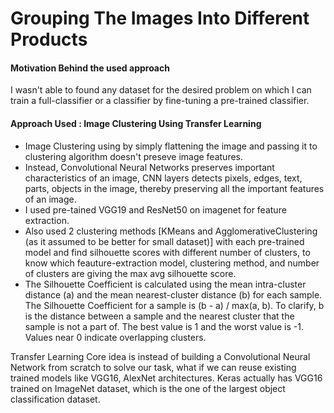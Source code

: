 # Grouping The Images Into Different Products
#### Motivation Behind the used approach
I wasn't able to found any dataset for the desired problem on which I can train a full-classifier or a classifier by fine-tuning a pre-trained classifier.
#### Approach Used : Image Clustering Using Transfer Learning
- Image Clustering using by simply flattening the image and passing it to clustering algorithm doesn't preseve image features.
- Instead, Convolutional Neural Networks preserves important characteristics of an image, CNN layers detects pixels, edges, text, parts, objects in the image, thereby preserving all the important features of an image.
- I used pre-tained VGG19 and ResNet50 on imagenet for feature extraction.
- Also used 2 clustering methods [KMeans and AgglomerativeClustering (as it assumed to be better for small dataset)] with each pre-trained model and find silhouette scores with different number of clusters, to know which feauture-extraction model, clustering method, and number of clusters are giving the max avg silhouette score.
- The Silhouette Coefficient is calculated using the mean intra-cluster distance (a) and the mean nearest-cluster distance (b) for each sample. The Silhouette Coefficient for a sample is (b - a) / max(a, b). To clarify, b is the distance between a sample and the nearest cluster that the sample is not a part of. The best value is 1 and the worst value is -1. Values near 0 indicate overlapping clusters. 

Transfer Learning
Core idea is instead of building a Convolutional Neural Network from scratch to solve our task, what if we can reuse existing trained models like VGG16, AlexNet architectures.
Keras actually has VGG16 trained on ImageNet dataset, which is the one of the largest object classification dataset.
